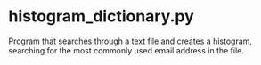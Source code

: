 # histogram_dictionary.py
Program that searches through a text file and creates a histogram, searching for the most commonly used email address in the file.
